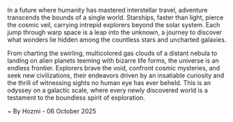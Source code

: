 
In a future where humanity has mastered interstellar travel, adventure transcends the bounds of a single world. Starships, faster than light, pierce the cosmic veil, carrying intrepid explorers beyond the solar system. Each jump through warp space is a leap into the unknown, a journey to discover what wonders lie hidden among the countless stars and uncharted galaxies.

From charting the swirling, multicolored gas clouds of a distant nebula to landing on alien planets teeming with bizarre life forms, the universe is an endless frontier. Explorers brave the void, confront cosmic mysteries, and seek new civilizations, their endeavors driven by an insatiable curiosity and the thrill of witnessing sights no human eye has ever beheld. This is an odyssey on a galactic scale, where every newly discovered world is a testament to the boundless spirit of exploration.

~ By Hozmi - 06 October 2025
